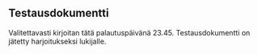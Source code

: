 ## Testausdokumentti

Valitettavasti kirjoitan tätä palautuspäivänä 23.45. Testausdokumentti
on jätetty harjoitukseksi lukijalle.
